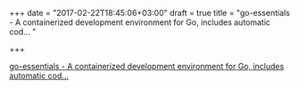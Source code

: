 +++
date = "2017-02-22T18:45:06+03:00"
draft = true
title = "go-essentials - A containerized development environment for Go, includes automatic cod... "

+++

<p><a href="https://t.co/T77maKYbfz">go-essentials - A containerized development environment for Go, includes automatic cod... </a></p>

